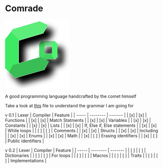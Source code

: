 # Comrade

![Comrade](/Comrade.svg)

A good programming language handcrafted by the comet himself

Take a look at [this](/grammer.txt) file to understand the grammar I am going for

v 0.1
| Lexer | Compiler | Feature |
| ----- | -------- | ------- |
| [x] | [x] | Functions |
| [x] | [x] | Match Statments |
| [x] | [x] | Variables |
| [x] | [x] | Constants |
| [x] | [x] | Lists |
| [x] | [x] | If, Else if, Else statements |
| [x] | [x] | While loops |
| [ ] | [ ] | Comments |
| [x] | [x] | Structs |
| [x] | [x] | Including |
| [x] | [x] | Enums |
| [x] | [x] | Math |
| [x] | [ ] | Erasing identifiers |
| [x] | [ ] | Public identifiers |

v 0.2
| Lexer | Compiler | Feature |
| ----- | -------- | ------- |
| [ ] | [ ] | Dictionaries |
| [ ] | [ ] | For loops |
| [ ] | [ ] | Macros |
| [ ] | [ ] | Traits |
| [ ] | [ ] | Implementations |
